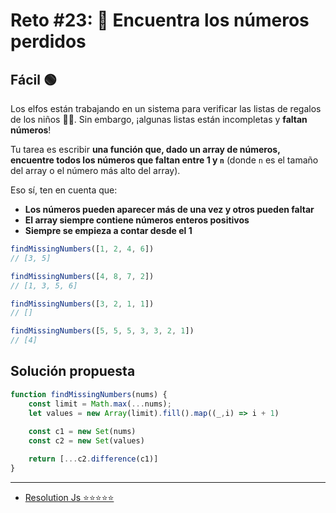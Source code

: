 # Reto #23: 🔢 Encuentra los números perdidos

## Fácil 🟢

Los elfos están trabajando en un sistema para verificar las listas de regalos de los niños 👧👦. Sin embargo, ¡algunas listas están incompletas y **faltan números**!

Tu tarea es escribir **una función que, dado un array de números, encuentre todos los números que faltan entre 1 y ``n``** (donde ``n`` es el tamaño del array o el número más alto del array).

Eso sí, ten en cuenta que:

- **Los números pueden aparecer más de una vez y otros pueden faltar**
- **El array siempre contiene números enteros positivos**
- **Siempre se empieza a contar desde el 1**

```javascript
findMissingNumbers([1, 2, 4, 6])
// [3, 5]

findMissingNumbers([4, 8, 7, 2])
// [1, 3, 5, 6]

findMissingNumbers([3, 2, 1, 1])
// []

findMissingNumbers([5, 5, 5, 3, 3, 2, 1])
// [4]
```

## Solución propuesta

```javascript
function findMissingNumbers(nums) {
    const limit = Math.max(...nums);
    let values = new Array(limit).fill().map((_,i) => i + 1)    
    
    const c1 = new Set(nums)
    const c2 = new Set(values)

    return [...c2.difference(c1)]
}
```

---
<ul>
  <li> <a href="23-encuentra-numeros.js"> Resolution Js ⭐⭐⭐⭐⭐ </a> </li>
</ul>